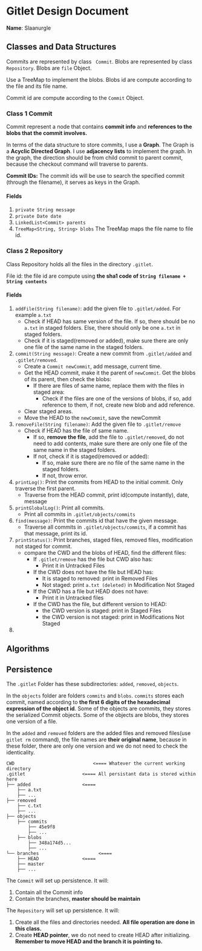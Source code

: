 # Gitlet Design Document

**Name**: Slaanurgle

## Classes and Data Structures

Commits are represented by class ` Commit`. Blobs are represented by class `Repository`. Blobs are `file` Object.

Use a TreeMap to implement the blobs. Blobs id are compute according to the file and its file name.

Commit id are compute according to the `Commit` Object.

### Class 1 Commit

Commit represent a node that contains **commit info** and **references to the blobs that the commit involves.**

In terms of the data structure to store commits, I use a **Graph**.  The Graph is a **Acyclic Directed Graph**. I use **adjacency lists** to implement the graph. In the graph, the direction should be from   child commit to parent commit, because the checkout command will traverse to parents.

**Commit IDs:** The commit ids will be use to search the specified commit (through the filename), it serves as keys in the Graph. 

#### Fields

1. `private String message`
2. `private Date date`
3. `LinkedList<Commit> parents`
4. `TreeMap<String, String> blobs` The TreeMap maps the file name to file id.

### Class 2 Repository

Class Repository holds all the files in the directory `.gitlet`.

File id: the file id are compute using **the sha1 code of `String filename + String contents`**

#### Fields

1. `addFile(String filename)`: add the given file to `.gitlet/added`. For example `a.txt`
   - Check if HEAD has same version of the file. If so, there should be no `a.txt` in staged folders. Else, there should only be one `a.txt` in staged folders.
   - Check if it is staged(removed or added),  make sure there are only one file of the same name in the staged folders.
2. `commit(String message)`: Create a new commit from `.gitlet/added` and `.gitlet/removed`.
   - Create a `Commit newCommit`, add message, current time.
   - Get the HEAD commit, make it the parent of `newCommit`. Get the blobs of its parent, then check the blobs:
     - If there are files of same name, replace them with the files in staged area:
       - Check if the files are one of the versions of blobs, if so, add reference to them, if not, create new blob and add reference.
   - Clear staged areas.
   - Move the HEAD to the `newCommit`, save the newCommit
3. `removeFile(String filename)`: Add the given file to `.gitlet/remove` 
   - Check if HEAD has the file of same name.
     - If so, **remove the file**, add the file to `.gitlet/removed`, do not need to add contents, make sure there are only one file of the same name in the staged folders.
     - If not, check if it is staged(removed or added):
       - If so, make sure there are no file of the same name in the staged folders.
       - If not, throw error.
4. `printLog()`: Print the commits from HEAD to the initial commit. Only traverse the first parent.
   - Traverse from the HEAD commit, print id(compute instantly), date, message
5. `printGlobalLog()`: Print all commits. 
   - Print all commits in `.gitlet/objects/commits`
6. `find(message)`:  Print the commits id that have the given message.
   - Traverse all commits in `.gitlet/objects/commits`, if a commit has that message, print its id.
7. `printStatus()`: Print branches, staged files, removed files, modification not staged for commit.
   - compare the CWD and the blobs of HEAD, find the different files:
     - If `.gitlet/remove` has the file but CWD also has:
       - Print it in Untracked Files
     - If the CWD does not have the file but HEAD has:
       - It is staged to removed: print in Removed Files
       - Not staged: print `a.txt (deleted)` in Modification Not Staged
     - If the CWD has a file but HEAD does not have:
       - Print it in Untracked files
     - If the CWD has the file, but different version to HEAD:
       - the CWD version is staged: print in Staged Files
       - the CWD version is not staged: print in Modifications Not Staged
8. 


## Algorithms

## Persistence

The `.gitlet` Folder has these subdirectories: `added`, `removed`, `objects`. 

 In the `objects` folder are folders `commits` and `blobs`. `commits` stores each commit, named according to **the first 6 digits of the hexadecimal expression of the object id**. Some of the objects are commits, they stores the serialized Commit objects. Some of the objects are blobs, they stores one version of a file.

In the `added` and `removed` folders are the added files and removed files(use `gitlet rm` command), the file names are **their original name**, because in these folder, there are only one version and we do not need to check the identicality.

```
CWD                             <==== Whatever the current working directory 
.gitlet                     <==== All persistant data is stored within here
├── added                   <====
    ├── a.txt
    ├── ...
├── removed 
    ├── c.txt
    ├── ...
├── objects
	├── commits
        ├── 45e9f8
        ├── ...
    ├── blobs
        ├── 348a174d5...
        ├── ...
└── branches                      <==== 
    ├── HEAD                <==== 
    ├── master				
    ├── ...
```

The `Commit` will set up persistence. It will:

1. Contain all the Commit info
2. Contain the branches, **master should be maintain**

The `Repository` will set up persistence. It will: 

1. Create all the files and directories needed. **All file operation are done in this class.**
2. Create **HEAD pointer**, we do not need to create HEAD after initializing. **Remember to move HEAD and the branch it is pointing to.**
